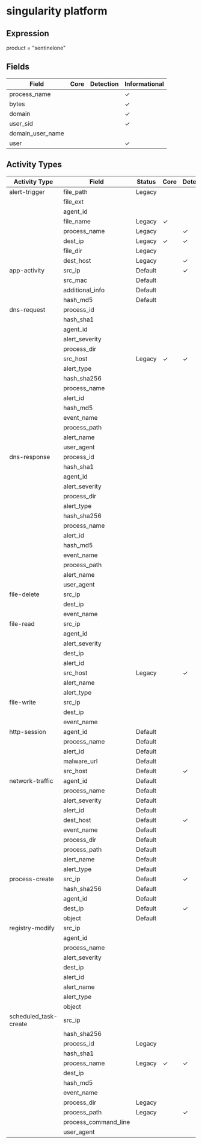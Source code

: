 singularity platform
====================

Expression
----------

product = "sentinelone"

Fields
------

| Field            | Core | Detection | Informational |
| ---------------- | ---- | --------- | ------------- |
| process_name     |      |           | &#10003;      |
| bytes            |      |           | &#10003;      |
| domain           |      |           | &#10003;      |
| user_sid         |      |           | &#10003;      |
| domain_user_name |      |           |               |
| user             |      |           | &#10003;      |

Activity Types
--------------

| Activity Type         | Field                | Status  | Core     | Detection | Informational |
| --------------------- | -------------------- | ------- | -------- | --------- | ------------- |
| alert-trigger         | file_path            | Legacy  |          |           | &#10003;      |
|                       | file_ext             |         |          |           |               |
|                       | agent_id             |         |          |           |               |
|                       | file_name            | Legacy  | &#10003; |           |               |
|                       | process_name         | Legacy  |          | &#10003;  |               |
|                       | dest_ip              | Legacy  | &#10003; | &#10003;  |               |
|                       | file_dir             | Legacy  |          |           | &#10003;      |
|                       | dest_host            | Legacy  |          | &#10003;  |               |
| app-activity          | src_ip               | Default |          | &#10003;  |               |
|                       | src_mac              | Default |          |           | &#10003;      |
|                       | additional_info      | Default |          |           | &#10003;      |
|                       | hash_md5             | Default |          |           | &#10003;      |
| dns-request           | process_id           |         |          |           |               |
|                       | hash_sha1            |         |          |           |               |
|                       | agent_id             |         |          |           |               |
|                       | alert_severity       |         |          |           |               |
|                       | process_dir          |         |          |           |               |
|                       | src_host             | Legacy  | &#10003; | &#10003;  |               |
|                       | alert_type           |         |          |           |               |
|                       | hash_sha256          |         |          |           |               |
|                       | process_name         |         |          |           |               |
|                       | alert_id             |         |          |           |               |
|                       | hash_md5             |         |          |           |               |
|                       | event_name           |         |          |           |               |
|                       | process_path         |         |          |           |               |
|                       | alert_name           |         |          |           |               |
|                       | user_agent           |         |          |           |               |
| dns-response          | process_id           |         |          |           |               |
|                       | hash_sha1            |         |          |           |               |
|                       | agent_id             |         |          |           |               |
|                       | alert_severity       |         |          |           |               |
|                       | process_dir          |         |          |           |               |
|                       | alert_type           |         |          |           |               |
|                       | hash_sha256          |         |          |           |               |
|                       | process_name         |         |          |           |               |
|                       | alert_id             |         |          |           |               |
|                       | hash_md5             |         |          |           |               |
|                       | event_name           |         |          |           |               |
|                       | process_path         |         |          |           |               |
|                       | alert_name           |         |          |           |               |
|                       | user_agent           |         |          |           |               |
| file-delete           | src_ip               |         |          |           |               |
|                       | dest_ip              |         |          |           |               |
|                       | event_name           |         |          |           |               |
| file-read             | src_ip               |         |          |           |               |
|                       | agent_id             |         |          |           |               |
|                       | alert_severity       |         |          |           |               |
|                       | dest_ip              |         |          |           |               |
|                       | alert_id             |         |          |           |               |
|                       | src_host             | Legacy  |          | &#10003;  |               |
|                       | alert_name           |         |          |           |               |
|                       | alert_type           |         |          |           |               |
| file-write            | src_ip               |         |          |           |               |
|                       | dest_ip              |         |          |           |               |
|                       | event_name           |         |          |           |               |
| http-session          | agent_id             | Default |          |           | &#10003;      |
|                       | process_name         | Default |          |           | &#10003;      |
|                       | alert_id             | Default |          |           | &#10003;      |
|                       | malware_url          | Default |          |           | &#10003;      |
|                       | src_host             | Default |          | &#10003;  |               |
| network-traffic       | agent_id             | Default |          |           | &#10003;      |
|                       | process_name         | Default |          |           | &#10003;      |
|                       | alert_severity       | Default |          |           | &#10003;      |
|                       | alert_id             | Default |          |           | &#10003;      |
|                       | dest_host            | Default |          | &#10003;  |               |
|                       | event_name           | Default |          |           | &#10003;      |
|                       | process_dir          | Default |          |           | &#10003;      |
|                       | process_path         | Default |          |           | &#10003;      |
|                       | alert_name           | Default |          |           | &#10003;      |
|                       | alert_type           | Default |          |           | &#10003;      |
| process-create        | src_ip               | Default |          | &#10003;  |               |
|                       | hash_sha256          | Default |          |           | &#10003;      |
|                       | agent_id             | Default |          |           | &#10003;      |
|                       | dest_ip              | Default |          | &#10003;  |               |
|                       | object               | Default |          |           | &#10003;      |
| registry-modify       | src_ip               |         |          |           |               |
|                       | agent_id             |         |          |           |               |
|                       | process_name         |         |          |           |               |
|                       | alert_severity       |         |          |           |               |
|                       | dest_ip              |         |          |           |               |
|                       | alert_id             |         |          |           |               |
|                       | alert_name           |         |          |           |               |
|                       | alert_type           |         |          |           |               |
|                       | object               |         |          |           |               |
| scheduled_task-create | src_ip               |         |          |           |               |
|                       | hash_sha256          |         |          |           |               |
|                       | process_id           | Legacy  |          |           | &#10003;      |
|                       | hash_sha1            |         |          |           |               |
|                       | process_name         | Legacy  | &#10003; | &#10003;  |               |
|                       | dest_ip              |         |          |           |               |
|                       | hash_md5             |         |          |           |               |
|                       | event_name           |         |          |           |               |
|                       | process_dir          | Legacy  |          |           | &#10003;      |
|                       | process_path         | Legacy  |          | &#10003;  |               |
|                       | process_command_line |         |          |           |               |
|                       | user_agent           |         |          |           |               |

